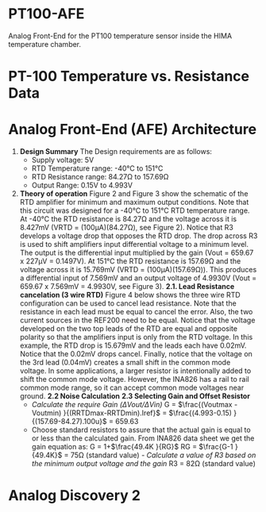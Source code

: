 # PT100-AFE
Analog Front-End for the PT100 temperature sensor inside the HIMA temperature chamber.

# PT-100 Temperature vs. Resistance Data

# Analog Front-End (AFE) Architecture
1. **Design Summary**
	The Design requirements are as follows:
	- Supply voltage: 5V
	- RTD Temperature range: -40℃ to 151℃
	- RTD Resistance range: 84.27Ω to 157.69Ω
	- Output Range: 0.15V to 4.993V
2. **Theory of operation**
	Figure 2 and Figure 3 show the schematic of the RTD amplifier for minimum and maximum output conditions. Note that this circuit was designed for a -40℃ to 151℃ RTD temperature range. At -40℃ the
RTD resistance is 84.27Ω and the voltage across it is 8.427mV (VRTD = (100μA)(84.27Ω), see Figure 2). Notice that R3 develops a voltage drop that opposes the RTD drop. The drop across R3 is used to shift amplifiers input differential voltage to a minimum level. The output is the differential input multiplied by the gain (Vout = 659.67 x 227μV = 0.1497V). At 151℃ the RTD resistance is 157.69Ω and the voltage across it is 15.769mV (VRTD = (100μA)(157.69Ω)). This produces a differential input of 7.569mV and an output voltage of 4.9930V (Vout = 659.67 x 7.569mV = 4.9930V, see Figure 3).
**2.1. Lead Resistance cancelation (3 wire RTD)**
	Figure 4 below shows the three wire RTD configuration can be used to cancel lead resistance. Note that the resistance in each lead must be equal to cancel the error. Also, the two current sources in the REF200 need to be equal. Notice that the voltage developed on the two top leads of the RTD are equal and opposite polarity so that the amplifiers input is only from the RTD voltage. In this example, the RTD drop is 15.679mV and the leads each have 0.02mV. Notice that the 0.02mV drops cancel. Finally, notice that the voltage on the 3rd lead (0.04mV) creates a small shift in the common mode voltage. In some applications, a larger resistor is intentionally added to shift the common mode voltage. However, the INA826 has a rail to rail common mode range, so it can accept common mode voltages near ground.
	**2.2 Noise Calculation**
	**2.3 Selecting Gain and Offset Resistor**
	-  *Calculate the require Gain (ΔVout/ΔVin)*
	G =  $\frac{(Voutmax - Voutmin) }{(RRTDmax-RRTDmin).Iref}$ = $\frac{(4.993-0.15) }{(157.69-84.27).100u}$ = 659.63
	- Choose standard resistors to assure that the actual gain is equal to or less than the calculated gain. From INA826 data sheet we get the gain equation as:
	G =  1+$\frac{49.4K }{RG}$
	RG = $\frac{G-1 }{49.4K}$ = 75Ω (standard value)
	*- Calculate a value of R3 based on the minimum output voltage and the gain*
	    R3 = 82Ω (standard value)

# Analog Discovery 2
